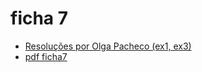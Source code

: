 # ficha 7

- [Resoluções por Olga Pacheco (ex1, ex3)](https://github.com/giventofly/cp1920/blob/master/ficha6/tp1.md)
- [pdf ficha7](https://github.com/giventofly/cp1920/blob/master/ficha4/cp1920f07.pdf)